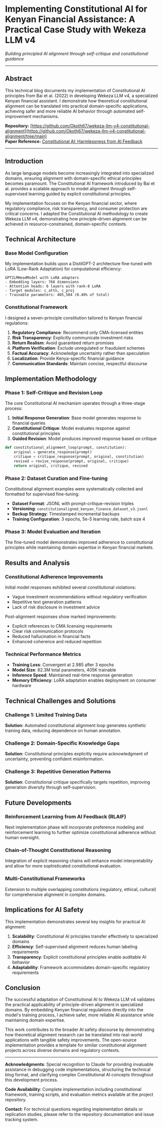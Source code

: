 # Implementing Constitutional AI for Kenyan Financial Assistance: A Practical Case Study with Wekeza LLM v4

*Building principled AI alignment through self-critique and constitutional guidance*

---

## Abstract

This technical blog documents my implementation of Constitutional AI principles from Bai et al. (2022) in developing Wekeza LLM v4, a specialized Kenyan financial assistant. I demonstrate how theoretical constitutional alignment can be translated into practical domain-specific applications, achieving safer and more reliable AI behavior through automated self-improvement mechanisms.

**Repository:** [https://github.com/Okoth67/wekeza-llm-v4-constitutional-alignment](https://github.com/Okoth67/wekeza-llm-v4-constitutional-alignment/tree/main)  
**Paper Reference:** [Constitutional AI: Harmlessness from AI Feedback](https://arxiv.org/pdf/2212.08073)

---

## Introduction

As large language models become increasingly integrated into specialized domains, ensuring alignment with domain-specific ethical principles becomes paramount. The Constitutional AI framework introduced by Bai et al. provides a scalable approach to model alignment through self-supervised learning guided by explicit constitutional principles.

My implementation focuses on the Kenyan financial sector, where regulatory compliance, risk transparency, and consumer protection are critical concerns. I adapted the Constitutional AI methodology to create Wekeza LLM v4, demonstrating how principle-driven alignment can be achieved in resource-constrained, domain-specific contexts.

## Technical Architecture

### Base Model Configuration

My implementation builds upon a DistilGPT-2 architecture fine-tuned with LoRA (Low-Rank Adaptation) for computational efficiency:

```
GPT2LMHeadModel with LoRA adapters
- Embedding layers: 768 dimensions
- Attention heads: 6 layers with rank-8 LoRA
- Target modules: c_attn, c_proj
- Trainable parameters: 405,504 (0.49% of total)
```

### Constitutional Framework

I designed a seven-principle constitution tailored to Kenyan financial regulations:

1. **Regulatory Compliance**: Recommend only CMA-licensed entities
2. **Risk Transparency**: Explicitly communicate investment risks
3. **Return Realism**: Avoid guaranteed return promises
4. **Platform Verification**: Exclude unregulated or fraudulent schemes
5. **Factual Accuracy**: Acknowledge uncertainty rather than speculation
6. **Localization**: Provide Kenya-specific financial guidance
7. **Communication Standards**: Maintain concise, respectful discourse

## Implementation Methodology

### Phase 1: Self-Critique and Revision Loop

The core Constitutional AI mechanism operates through a three-stage process:

1. **Initial Response Generation**: Base model generates response to financial queries
2. **Constitutional Critique**: Model evaluates response against constitutional principles
3. **Guided Revision**: Model produces improved response based on critique

```python
def constitutional_alignment_loop(prompt, constitution):
    original = generate_response(prompt)
    critique = critique_response(prompt, original, constitution)
    revised = revise_response(prompt, original, critique)
    return original, critique, revised
```

### Phase 2: Dataset Curation and Fine-tuning

Constitutional alignment examples were systematically collected and formatted for supervised fine-tuning:

- **Dataset Format**: JSONL with prompt-critique-revision triples
- **Versioning**: `constitutionaligned_kenyan_finance_dataset_v3.jsonl`
- **Backup Strategy**: Timestamped incremental backups
- **Training Configuration**: 3 epochs, 5e-5 learning rate, batch size 4

### Phase 3: Model Evaluation and Iteration

The fine-tuned model demonstrates improved adherence to constitutional principles while maintaining domain expertise in Kenyan financial markets.

## Results and Analysis

### Constitutional Adherence Improvements

Initial model responses exhibited several constitutional violations:
- Vague investment recommendations without regulatory verification
- Repetitive text generation patterns
- Lack of risk disclosure in investment advice

Post-alignment responses show marked improvements:
- Explicit references to CMA licensing requirements
- Clear risk communication protocols
- Reduced hallucination in financial facts
- Enhanced coherence and reduced repetition

### Technical Performance Metrics

- **Training Loss**: Convergent at 2.985 after 3 epochs
- **Model Size**: 82.3M total parameters, 405K trainable
- **Inference Speed**: Maintained real-time response generation
- **Memory Efficiency**: LoRA adaptation enables deployment on consumer hardware

## Technical Challenges and Solutions

### Challenge 1: Limited Training Data
**Solution**: Automated constitutional alignment loop generates synthetic training data, reducing dependence on human annotation.

### Challenge 2: Domain-Specific Knowledge Gaps
**Solution**: Constitutional principles explicitly require acknowledgment of uncertainty, preventing confident misinformation.

### Challenge 3: Repetitive Generation Patterns
**Solution**: Constitutional critique specifically targets repetition, improving generation diversity through self-supervision.

## Future Developments

### Reinforcement Learning from AI Feedback (RLAIF)
Next implementation phase will incorporate preference modeling and reinforcement learning to further optimize constitutional adherence without human oversight.

### Chain-of-Thought Constitutional Reasoning
Integration of explicit reasoning chains will enhance model interpretability and allow for more sophisticated constitutional evaluation.

### Multi-Constitutional Frameworks
Extension to multiple overlapping constitutions (regulatory, ethical, cultural) for comprehensive alignment in complex domains.

## Implications for AI Safety

This implementation demonstrates several key insights for practical AI alignment:

1. **Scalability**: Constitutional AI principles transfer effectively to specialized domains
2. **Efficiency**: Self-supervised alignment reduces human labeling requirements
3. **Transparency**: Explicit constitutional principles enable auditable AI behavior
4. **Adaptability**: Framework accommodates domain-specific regulatory requirements

## Conclusion

The successful adaptation of Constitutional AI to Wekeza LLM v4 validates the practical applicability of principle-driven alignment in specialized domains. By embedding Kenyan financial regulations directly into the model's training process, I achieve safer, more reliable AI assistance while maintaining domain expertise.

This work contributes to the broader AI safety discourse by demonstrating how theoretical alignment research can be translated into real-world applications with tangible safety improvements. The open-source implementation provides a template for similar constitutional alignment projects across diverse domains and regulatory contexts.

---

**Acknowledgments**: Special recognition to Claude for providing invaluable assistance in debugging code implementations, structuring the technical blog format, and clarifying complex Constitutional AI concepts throughout this development process.

**Code Availability**: Complete implementation including constitutional framework, training scripts, and evaluation metrics available at the project repository.

**Contact**: For technical questions regarding implementation details or replication studies, please refer to the repository documentation and issue tracking system.
